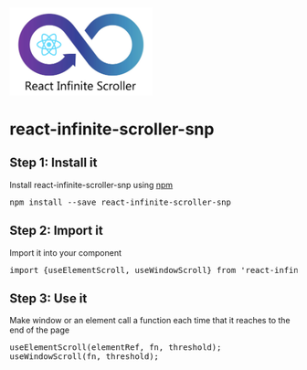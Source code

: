 <div>
    <img src="logo.png" width="250px" />
    <h1>react-infinite-scroller-snp</h1>
</div>
<div>
    <section>
      <h2>
        <span>Step 1: </span>
        <b>Install it</b>
      </h2>
      <p>Install react-infinite-scroller-snp using <a target="_blank" href="https://www.npmjs.com/package/react-infinite-scroller-snp">npm</a></p>
      <pre>npm install --save react-infinite-scroller-snp</pre>
    </section>
    <section>
      <h2>
        <span>Step 2: </span>
        <b>Import it</b>
      </h2>
      <p>Import it into your component</p>
      <pre>import {useElementScroll, useWindowScroll} from 'react-infinite-scroller-snp';</pre>
    </section>
    <section>
      <h2>
        <span>Step 3: </span>
        <b>Use it</b>
      </h2>
      <p>Make window or an element call a function each time that it reaches to the end of the page</p>
      <pre>useElementScroll(elementRef, fn, threshold);
useWindowScroll(fn, threshold);</pre>
    </section>
  </div>
